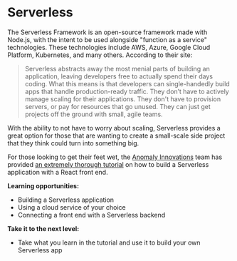 # Serverless

The Serverless Framework is an open-source framework made with Node.js, with the intent to be used alongside "function as a service" technologies. These technologies include AWS, Azure, Google Cloud Platform, Kubernetes, and many others. According to their site:

> Serverless abstracts away the most menial parts of building an application, leaving developers free to actually spend their days coding. What this means is that developers can single-handedly build apps that handle production-ready traffic. They don’t have to actively manage scaling for their applications. They don't have to provision servers, or pay for resources that go unused. They can just get projects off the ground with small, agile teams.

With the ability to not have to worry about scaling, Serverless provides a great option for those that are wanting to create a small-scale side project that they think could turn into something big.

For those looking to get their feet wet, the [Anomaly Innovations](https://anoma.ly/) team has provided [an extremely thorough tutorial](https://serverless-stack.com/) on how to build a Serverless application with a React front end.

**Learning opportunities:**
- Building a Serverless application
- Using a cloud service of your choice
- Connecting a front end with a Serverless backend

**Take it to the next level:**
- Take what you learn in the tutorial and use it to build your own Serverless app
